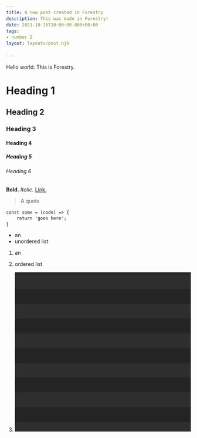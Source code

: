 ```yaml
---
title: A new post created in Forestry
description: This was made in Forestry!
date: 2021-10-16T10:00:00.000+00:00
tags:
- number 2
layout: layouts/post.njk

---
```

Hello world. This is Forestry.

# Heading 1

## Heading 2

### Heading 3

#### Heading 4

##### Heading 5

###### Heading 6

**Bold.** _Italic._ [Link.](https://google.com)

> A quote

    const some = (code) => {
    	return 'goes here';
    }

* an
* unordered list

1. an
2. ordered list

1. ![](/img/lines.png)